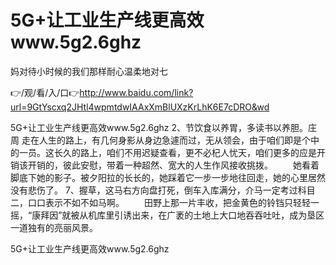 # 5G+让工业生产线更高效www.5g2.6ghz
妈对待小时候的我们那样耐心温柔地对七

👉/观/看/入/口👉http://www.baidu.com/link?url=9GtYscxq2JHtl4wpmtdwIAAxXmBlUXzKrLhK6E7cDRO&wd

5G+让工业生产线更高效www.5g2.6ghz	2、节饮食以养胃，多读书以养胆。庄周
走在人生的路上，有几何身影从身边急遽而过，无从领会，由于咱们即是个中的一员。这长久的路上，咱们不用迟疑查看，更不必杞人忧天，咱们更多的应是开销该开销的，彼此安慰，带着一种超然、宽大的人生作风接收挑拨。
　　她看着脚底下她的影子。被夕阳拉的长长的，她踩着它一步一步地往回走，她的心里居然没有悲伤了。
	7、握草，这马右方向盘打死，倒车入库满分，介马一定考过科目二，口口表示不如不如马啊。
　　田野上那一片丰收，把金黄色的铃铛只轻轻一摇，“康拜因”就被从机库里引诱出来，在广袤的土地上大口地吞吞吐吐，成为垦区一道独有的亮丽风景。

5G+让工业生产线更高效www.5g2.6ghz
